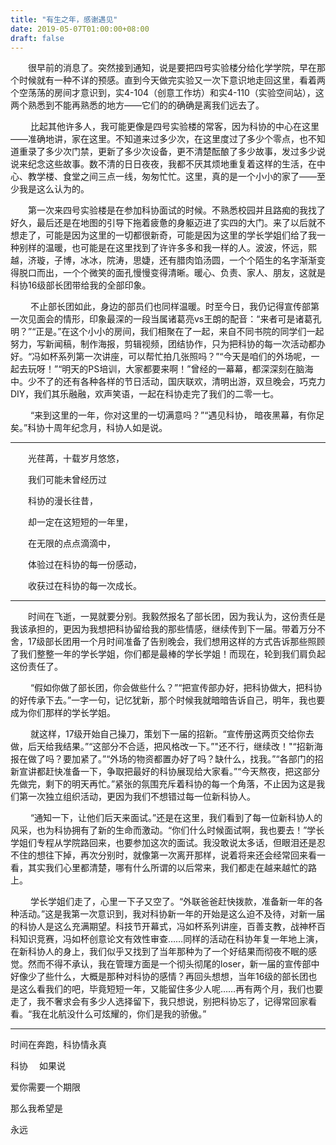 ```yaml
---
title: "有生之年，感谢遇见"
date: 2019-05-07T01:00:00+08:00
draft: false
---
```


&emsp;&emsp;很早前的消息了。突然接到通知，说是要把四号实验楼分给化学学院，早在那个时候就有一种不详的预感。直到今天做完实验又一次下意识地走回这里，看着两个空荡荡的房间才意识到，实4-104（创意工作坊）和实4-110（实验空间站），这两个熟悉到不能再熟悉的地方——它们的的确确是离我们远去了。

&emsp;&emsp; 比起其他许多人，我可能更像是四号实验楼的常客，因为科协的中心在这里——准确地讲，家在这里。不知道来过多少次，在这里度过了多少个零点，也不知道重录了多少次门禁，更新了多少次设备，更不清楚酝酿了多少故事，发过多少说说来纪念这些故事。数不清的日日夜夜，我都不厌其烦地重复着这样的生活，在中心、教学楼、食堂之间三点一线，匆匆忙忙。这里，真的是一个小小的家了——至少我是这么认为的。  

&emsp;&emsp;第一次来四号实验楼是在参加科协面试的时候。不熟悉校园并且路痴的我找了好久，最后还是在地图的引导下拖着疲惫的身躯迈进了实四的大门。来了以后就不想走了，可能是因为这里的一切都很新奇，可能是因为这里的学长学姐们给了我一种别样的温暖，也可能是在这里找到了许许多多和我一样的人。波波，怀远，熙越，济璇，子博，冰冰，院涛，思婕，还有腊肉馅汤圆，一个个陌生的名字渐渐变得脱口而出，一个个微笑的面孔慢慢变得清晰。暖心、负责、家人、朋友，这就是科协16级部长团带给我的全部印象。

&emsp;&emsp;  不止部长团如此，身边的部员们也同样温暖。时至今日，我仍记得宣传部第一次见面会的情形，印象最深的一段当属诸葛亮vs王朗的配音：“来者可是诸葛孔明？”“正是。”在这个小小的房间，我们相聚在了一起，来自不同书院的同学们一起努力，写新闻稿，制作海报，剪辑视频，团结协作，只为把科协的每一次活动都办好。“冯如杯系列第一次讲座，可以帮忙拍几张照吗？”“今天是咱们的外场呢，一起去玩呀！”“明天的PS培训，大家都要来啊！”曾经的一幕幕，都深深刻在脑海中。少不了的还有各种各样的节日活动，国庆联欢，清明出游，双旦晚会，巧克力DIY，我们其乐融融，欢声笑语，一起在科协走完了我们的二零一七。

&emsp;&emsp;  “来到这里的一年，你对这里的一切满意吗？”“遇见科协， 暗夜黑幕，有你足矣。”科协十周年纪念月，科协人如是说。



***

&emsp;&emsp;光荏苒，十载岁月悠悠，

&emsp;&emsp;我们可能未曾经历过

&emsp;&emsp;科协的漫长往昔，

&emsp;&emsp;却一定在这短短的一年里，

&emsp;&emsp;在无限的点点滴滴中，

&emsp;&emsp;体验过在科协的每一份感动，

&emsp;&emsp;收获过在科协的每一次成长。

***
&emsp;&emsp;时间在飞逝，一晃就要分别。我毅然报名了部长团，因为我认为，这份责任是我该承担的，更因为我想把科协留给我的那些情感，继续传到下一届。带着万分不舍，17级部长团用一个月时间准备了告别晚会，我们想用这样的方式告诉那些照顾了我们整整一年的学长学姐，你们都是最棒的学长学姐！而现在，轮到我们肩负起这份责任了。

&emsp;&emsp; “假如你做了部长团，你会做些什么？”“把宣传部办好，把科协做大，把科协的好传承下去。”一字一句，记忆犹新，那个时候我就暗暗告诉自己，明年，我也要成为你们那样的学长学姐。

&emsp;&emsp;  就这样，17级开始自己操刀，策划下一届的招新。“宣传册这两页交给你去做，后天给我结果。”“这部分不合适，把风格改一下。”"还不行，继续改！"“招新海报在做了吗？要加紧了。”“外场的物资都置办好了吗？缺什么，找我。”“各部门的招新宣讲都赶快准备一下，争取把最好的科协展现给大家看。”“今天熬夜，把这部分先做完，剩下的明天再忙。”紧张的氛围充斥着科协的每一个角落，不止因为这是我们第一次独立组织活动，更因为我们不想错过每一位新科协人。

&emsp;&emsp; “通知一下，让他们后天来面试。”还是在这里，我们看到了每一位新科协人的风采，也为科协拥有了新的生命而激动。“你们什么时候面试啊，我也要去！”学长学姐们专程从学院路回来，也要参加这次的面试。我没敢说太多话，但眼泪还是忍不住的想往下掉，再次分别时，就像第一次离开那样，说着将来还会经常回来看一看，其实我们心里都清楚，哪有什么所谓的以后常来，我们都走在越来越忙的路上。

&emsp;&emsp; 学长学姐们走了，心里一下子又空了。“外联爸爸赶快拨款，准备新一年的各种活动。”这是我第一次意识到，我对科协新一年的开始是这么迫不及待，对新一届的科协人是这么充满期望。科技节开幕式，冯如杯系列讲座，百善支教，战神杯百科知识竞赛，冯如杯创意论文有效性审查……同样的活动在科协年复一年地上演，在新科协人的身上，我们似乎又找到了当年那种为了一个好结果而彻夜不眠的感觉。然而不得不承认，我在管理方面是一个彻头彻尾的loser，新一届的宣传部中好像少了些什么，大概是那种对科协的感情？再回头想想，当年16级的部长团也是这么看我们的吧，毕竟短短一年，又能留住多少人呢……再有两个月，我们也要走了，我不奢求会有多少人选择留下，我只想说，别把科协忘了，记得常回家看看。“我在北航没什么可炫耀的，你们是我的骄傲。”



***

时间在奔跑，科协情永真

科协&emsp; 如果说

爱你需要一个期限

那么我希望是

永远